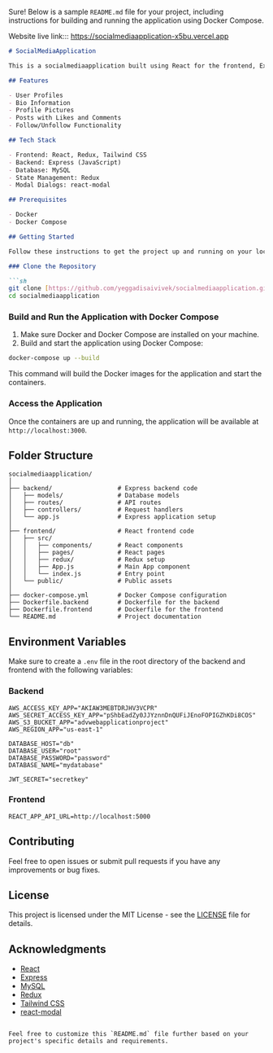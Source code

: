 Sure! Below is a sample `README.md` file for your project, including instructions for building and running the application using Docker Compose.

Website live link::: https://socialmediaapplication-x5bu.vercel.app

```markdown
# SocialMediaApplication

This is a socialmediaapplication built using React for the frontend, Express (JavaScript) for the backend, and MySQL for the database. The application features user profiles, bio information, profile pictures, and a feed displaying posts.

## Features

- User Profiles
- Bio Information
- Profile Pictures
- Posts with Likes and Comments
- Follow/Unfollow Functionality

## Tech Stack

- Frontend: React, Redux, Tailwind CSS
- Backend: Express (JavaScript)
- Database: MySQL
- State Management: Redux
- Modal Dialogs: react-modal

## Prerequisites

- Docker
- Docker Compose

## Getting Started

Follow these instructions to get the project up and running on your local machine.

### Clone the Repository

```sh
git clone [https://github.com/yeggadisaivivek/socialmediaapplication.git]
cd socialmediaapplication
```

### Build and Run the Application with Docker Compose

1. Make sure Docker and Docker Compose are installed on your machine.
2. Build and start the application using Docker Compose:

```sh
docker-compose up --build
```

This command will build the Docker images for the application and start the containers.

### Access the Application

Once the containers are up and running, the application will be available at `http://localhost:3000`.

## Folder Structure

```
socialmediaapplication/
│
├── backend/                  # Express backend code
│   ├── models/               # Database models
│   ├── routes/               # API routes
│   ├── controllers/          # Request handlers
│   └── app.js                # Express application setup
│
├── frontend/                 # React frontend code
│   ├── src/
│   │   ├── components/       # React components
│   │   ├── pages/            # React pages
│   │   ├── redux/            # Redux setup
│   │   ├── App.js            # Main App component
│   │   └── index.js          # Entry point
│   └── public/               # Public assets
│
├── docker-compose.yml        # Docker Compose configuration
├── Dockerfile.backend        # Dockerfile for the backend
├── Dockerfile.frontend       # Dockerfile for the frontend
└── README.md                 # Project documentation
```

## Environment Variables

Make sure to create a `.env` file in the root directory of the backend and frontend with the following variables:

### Backend

```
AWS_ACCESS_KEY_APP="AKIAW3MEBTDRJHV3VCPR"
AWS_SECRET_ACCESS_KEY_APP="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"
AWS_S3_BUCKET_APP="advwebapplicationproject"
AWS_REGION_APP="us-east-1"

DATABASE_HOST="db"
DATABASE_USER="root"
DATABASE_PASSWORD="password"
DATABASE_NAME="mydatabase"

JWT_SECRET="secretkey"
```

### Frontend

```
REACT_APP_API_URL=http://localhost:5000
```

## Contributing

Feel free to open issues or submit pull requests if you have any improvements or bug fixes.

## License

This project is licensed under the MIT License - see the [LICENSE](LICENSE) file for details.

## Acknowledgments

- [React](https://reactjs.org/)
- [Express](https://expressjs.com/)
- [MySQL](https://www.mysql.com/)
- [Redux](https://redux.js.org/)
- [Tailwind CSS](https://tailwindcss.com/)
- [react-modal](https://github.com/reactjs/react-modal)
```

Feel free to customize this `README.md` file further based on your project's specific details and requirements.
